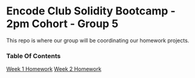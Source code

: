 # Encode Club Solidity Bootcamp - 2pm Cohort - Group 5

This repo is where our group will be coordinating our homework projects.

### Table Of Contents
[Week 1 Homework](./Week%201/README.md)
[Week 2 Homework](./Week%202/README.md)
